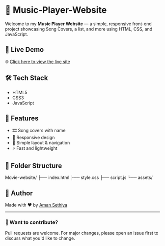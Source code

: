 # 🎵 Music-Player-Website




Welcome to my **Music Player Website** — a simple, responsive front-end project showcasing Song Covers, a list, and more using HTML, CSS, and JavaScript.

## 🚀 Live Demo

🌐 [Click here to view the live site](https://amansethiya.github.io/Music-Player-Website/)

## 🛠️ Tech Stack

- HTML5
- CSS3
- JavaScript
  
## 📸 Features

- 🎞️ Song covers with name
- 📱 Responsive design
- 🧭 Simple layout & navigation
- ⚡ Fast and lightweight

## 📁 Folder Structure

Movie-website/
├── index.html
├── style.css
├── script.js
└── assets/



## 🙌 Author

Made with ❤️ by [Aman Sethiya](https://github.com/amansethiya)

---

### 🧠 Want to contribute?

Pull requests are welcome. For major changes, please open an issue first to discuss what you'd like to change.
